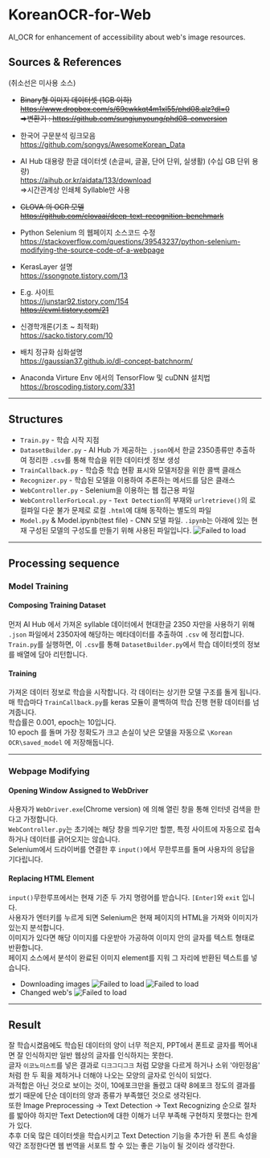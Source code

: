 # KoreanOCR-for-Web
AI_OCR for enhancement of accessibility about web's image resources.


## Sources & References
(취소선은 미사용 소스)  

* ~~Binary형 이미지 데이터셋  (1GB 이하)
https://www.dropbox.com/s/69cwkkqt4m1xl55/phd08.alz?dl=0  
  =>변환기 : https://github.com/sungjunyoung/phd08-conversion~~  

  
* 한국어 구문분석 링크모음  
https://github.com/songys/AwesomeKorean_Data  
  
* AI Hub 대용량 한글 데이터셋 (손글씨, 글꼴, 단어 단위, 실생활) (수십 GB 단위 용량)  
https://aihub.or.kr/aidata/133/download  
  =>시간관계상 인쇄체 Syllable만 사용

* ~~CLOVA 의 OCR 모델  
  https://github.com/clovaai/deep-text-recognition-benchmark~~  

* Python Selenium 의 웹페이지 소스코드 수정  
https://stackoverflow.com/questions/39543237/python-selenium-modifying-the-source-code-of-a-webpage

- KerasLayer 설명  
https://ssongnote.tistory.com/13

- E.g. 사이트  
https://junstar92.tistory.com/154  
~~https://cvml.tistory.com/21~~  

- 신경학개론(기초 ~ 최적화)  
https://sacko.tistory.com/10
  
- 배치 정규화 심화설명  
https://gaussian37.github.io/dl-concept-batchnorm/

- Anaconda Virture Env 에서의 TensorFlow 및 cuDNN 설치법  
https://broscoding.tistory.com/331

-----
## Structures
- `Train.py` - 학습 시작 지점
- `DatasetBuilder.py` - AI Hub 가 제공하는 `.json`에서 한글 2350종류만 추출하여 정리한 `.csv`를 통해 학습을 위한 데이터셋 정보 생성
- `TrainCallback.py` - 학습중 학습 현황 표시와 모델저장을 위한 콜백 클래스
- `Recognizer.py` - 학습된 모델을 이용하여 추론하는 메서드를 담은 클래스
- `WebController.py` - Selenium을 이용하는 웹 접근용 파일
- `WebControllerForLocal.py` - `Text Detection`의 부재와 `urlretrieve()`의 로컬파일 다운 불가 문제로 로컬 `.html`에 대해 동작하는 별도의 파일
- `Model.py` & Model.ipynb(test file) - CNN 모델 파일. `.ipynb`는 아래에 있는 현재 구성된 모델의 구성도를 만들기 위해 사용된 파일입니다.
![Failed to load](/Document/Model-Structure.png)

-----
## Processing sequence  
  
### Model Training
#### Composing Training Dataset
먼저 AI Hub 에서 가져온 syllable 데이터에서 현대한글 2350 자만을 사용하기 위해 `.json` 파일에서 2350자에 해당하는 메타데이터를 추출하여 `.csv` 에 정리합니다.  
`Train.py`를 실행하면, 이 `.csv`를 통해 `DatasetBuilder.py`에서 학습 데이터셋의 정보를 배열에 담아 리턴합니다.  
#### Training
가져온 데이터 정보로 학습을 시작합니다. 각 데이터는 상기한 모델 구조를 돌게 됩니다.  
매 학습마다 `TrainCallback.py`를 keras 모듈이 콜백하여 학습 진행 현황 데이터를 넘겨줍니다.  
학습률은 0.001, epoch는 10입니다.  
10 epoch 를 돌며 가장 정확도가 크고 손실이 낮은 모델을 자동으로 `\Korean OCR\saved_model` 에 저장해둡니다.  

---
### Webpage Modifying
#### Opening Window Assigned to WebDriver
사용자가 `WebDriver.exe`(Chrome version) 에 의해 열린 창을 통해 인터넷 검색을 한다고 가정합니다.  
`WebController.py`는 초기에는 해당 창을 띄우기만 할뿐, 특정 사이트에 자동으로 접속하거나 데이터를 긁어오지는 않습니다.  
Selenium에서 드라이버를 연결한 후 `input()`에서 무한루프를 돌며 사용자의 응답을 기다립니다.
#### Replacing HTML Element
`input()`무한루프에서는 현재 기준 두 가지 명령어를 받습니다. `[Enter]`와 `exit` 입니다.  
사용자가 엔터키를 누르게 되면 Selenium은 현재 페이지의 HTML을 가져와 이미지가 있는지 분석합니다.  
이미지가 있다면 해당 이미지를 다운받아 가공하여 이미지 안의 글자를 텍스트 형태로 반환합니다.  
페이지 소스에서 분석이 완료된 이미지 element를 지워 그 자리에 반환된 텍스트를 넣습니다.

- Downloading images
![Failed to load](/Document/img_src_query1.png)
![Failed to load](/Document/img_src_query2.png)
- Changed web's 
![Failed to load](/Document/changed_web.png)

-----

## Result
잘 학습시켰음에도 학습된 데이터의 양이 너무 적은지, PPT에서 폰트로 글자를 찍어내면 잘 인식하지만 일반 웹상의 글자를 인식하지는 못한다.  
글자 `이코노미스트`를 넣은 결과로 `디크그디그크` 처럼 모양을 다르게 하거나 소위 '야민정음' 처럼 한 두 획을 제하거나 더해야 나오는 모양의 글자로 인식이 되었다.  
과적합은 아닌 것으로 보이는 것이, 10에포크만을 돌렸고 대략 8에포크 정도의 결과를 썼기 때문에 단순 데이터의 양과 종류가 부족했던 것으로 생각된다.  
또한 Image Preprocessing -> Text Detection -> Text Recognizing 순으로 절차를 밟아야 하지만 Text Detection에 대한 이해가 너무 부족해 구현하지 못했다는 한계가 있다.  
추후 더욱 많은 데이터셋을 학습시키고 Text Detection 기능을 추가한 뒤 폰트 속성을 약간 조정한다면 웹 번역을 서포트 할 수 있는 좋은 기능이 될 것이라 생각한다.
